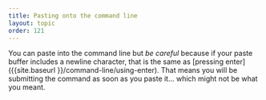 ```yaml
---
title: Pasting onto the command line
layout: topic
order: 121
---
```



You can paste into the command line but _be careful_ because if your paste
buffer includes a newline character, that is the same as
[pressing enter]({{site.baseurl }}/command-line/using-enter). That means you
will be submitting the command as soon as you paste it... which might not be
what you meant.

